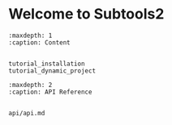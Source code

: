 # Welcome to Subtools2

```{toctree}
:maxdepth: 1
:caption: Content


tutorial_installation
tutorial_dynamic_project
```

```{toctree}
:maxdepth: 2
:caption: API Reference


api/api.md
```
